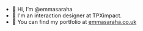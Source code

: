- 👋 Hi, I’m @emmasaraha
- 🌱 I'm an interaction designer at TPXimpact. 
- 👀 You can find my portfolio at [emmasaraha.co.uk](https://emmasaraha.co.uk)

<!---
emmasaraha/emmasaraha is a ✨ special ✨ repository because its `README.md` (this file) appears on your GitHub profile.
You can click the Preview link to take a look at your changes.
--->
